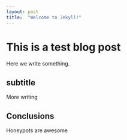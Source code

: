 ```yaml
---
layout: post
title:  "Welcome to Jekyll!"
---
```


# This is a test blog post

Here we write something.

## subtitle

More writing

## Conclusions

Honeypots are awesome
